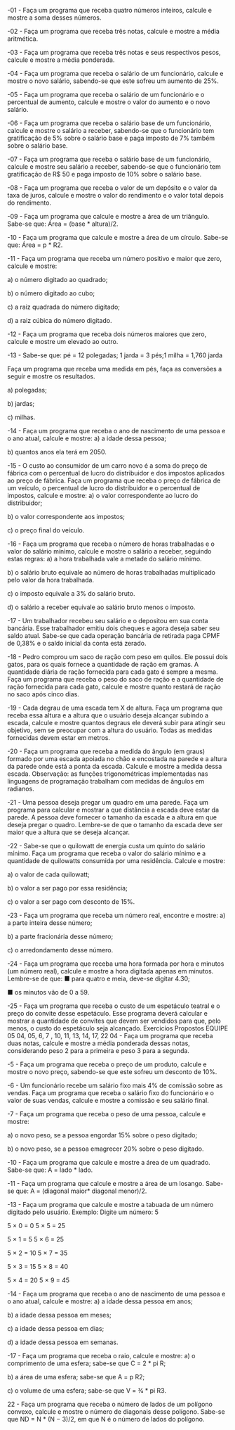 -01 - Faça um programa que receba quatro números inteiros, calcule e mostre a soma desses números.

-02 - Faça um programa que receba três notas, calcule e mostre a média aritmética.

-03 - Faça um programa que receba três notas e seus respectivos pesos, calcule e mostre a média ponderada.

-04 - Faça um programa que receba o salário de um funcionário, calcule e mostre o novo salário, sabendo-se que este sofreu um aumento de 25%.

-05 - Faça um programa que receba o salário de um funcionário e o percentual de aumento, calcule e mostre o valor do aumento e o novo salário.

-06 - Faça um programa que receba o salário base de um funcionário, calcule e mostre o salário a receber, sabendo-se que o funcionário tem gratificação de 5% sobre o salário base e paga imposto de 7% também sobre o salário base.

-07 - Faça um programa que receba o salário base de um funcionário, calcule e mostre seu salário a receber, sabendo-se que o funcionário tem gratificação de R$ 50 e paga imposto de 10% sobre o salário base.

-08 - Faça um programa que receba o valor de um depósito e o valor da taxa de juros, calcule e mostre o valor do rendimento e o valor total depois do rendimento.

-09 - Faça um programa que calcule e mostre a área de um triângulo. Sabe-se que: Área = (base * altura)/2.

-10 - Faça um programa que calcule e mostre a área de um círculo. Sabe-se que: Área = p * R2.

-11 - Faça um programa que receba um número positivo e maior que zero, calcule e mostre:

a) o número digitado ao quadrado;

b) o número digitado ao cubo;

c) a raiz quadrada do número digitado;

d) a raiz cúbica do número digitado.

-12 - Faça um programa que receba dois números maiores que zero, calcule e mostre um elevado ao outro.

-13 - Sabe-se que: pé = 12 polegadas; 1 jarda = 3 pés;1 milha = 1,760 jarda

Faça um programa que receba uma medida em pés, faça as conversões a seguir e mostre os resultados.

a) polegadas;

b) jardas;

c) milhas.

-14 - Faça um programa que receba o ano de nascimento de uma pessoa e o ano atual, calcule e mostre:
a) a idade dessa pessoa;

b) quantos anos ela terá em 2050.

-15 - O custo ao consumidor de um carro novo é a soma do preço de fábrica com o percentual de lucro do distribuidor e dos impostos aplicados ao preço de fábrica. Faça um programa que receba o preço de fábrica de um veículo, o percentual de lucro do distribuidor e o percentual de impostos, calcule e mostre:
a) o valor correspondente ao lucro do distribuidor;

b) o valor correspondente aos impostos;

c) o preço final do veículo.

-16 - Faça um programa que receba o número de horas trabalhadas e o valor do salário mínimo, calcule e mostre o salário a receber, seguindo estas regras:
a) a hora trabalhada vale a metade do salário mínimo.

b) o salário bruto equivale ao número de horas trabalhadas multiplicado pelo valor da hora trabalhada.

c) o imposto equivale a 3% do salário bruto.

d) o salário a receber equivale ao salário bruto menos o imposto.

-17 - Um trabalhador recebeu seu salário e o depositou em sua conta bancária. Esse trabalhador emitiu dois cheques e agora deseja saber seu saldo atual. Sabe-se que cada operação bancária de retirada paga CPMF de 0,38% e o saldo inicial da conta está zerado.

-18 - Pedro comprou um saco de ração com peso em quilos. Ele possui dois gatos, para os quais fornece a quantidade de ração em gramas. A quantidade diária de ração fornecida para cada gato é sempre a mesma. Faça um programa que receba o peso do saco de ração e a quantidade de ração fornecida para cada gato, calcule e mostre quanto restará de ração no saco após cinco dias.

-19 - Cada degrau de uma escada tem X de altura. Faça um programa que receba essa altura e a altura que o usuário deseja alcançar subindo a escada, calcule e mostre quantos degraus ele deverá subir para atingir seu objetivo, sem se preocupar com a altura do usuário. Todas as medidas fornecidas devem estar em metros.

-20 - Faça um programa que receba a medida do ângulo (em graus) formado por uma escada apoiada no chão e encostada na parede e a altura da parede onde está a ponta da escada. Calcule e mostre a medida dessa escada. Observação: as funções trigonométricas implementadas nas linguagens de programação trabalham com medidas de ângulos em radianos.

-21 - Uma pessoa deseja pregar um quadro em uma parede. Faça um programa para calcular e mostrar a que distância a escada deve estar da parede. A pessoa deve fornecer o tamanho da escada e a altura em que deseja pregar o quadro. Lembre-se de que o tamanho da escada deve ser maior que a altura que se deseja alcançar.

-22 - Sabe-se que o quilowatt de energia custa um quinto do salário mínimo. Faça um programa que receba o valor do salário mínimo e a quantidade de quilowatts consumida por uma residência. Calcule e mostre:

a) o valor de cada quilowatt;

b) o valor a ser pago por essa residência;

c) o valor a ser pago com desconto de 15%.

-23 - Faça um programa que receba um número real, encontre e mostre:
a) a parte inteira desse número;

b) a parte fracionária desse número;

c) o arredondamento desse número.

-24 - Faça um programa que receba uma hora formada por hora e minutos (um número real), calcule e mostre a hora digitada apenas em minutos. Lembre-se de que:
■ para quatro e meia, deve-se digitar 4.30;

■ os minutos vão de 0 a 59.

-25 - Faça um programa que receba o custo de um espetáculo teatral e o preço do convite desse espetáculo. Esse programa deverá calcular e mostrar a quantidade de convites que devem ser vendidos para que, pelo menos, o custo do espetáculo seja alcançado.
Exercicios Propostos
EQUIPE 05
04, 05, 6, 7 , 10, 11, 13, 14, 17, 22
04 - Faça um programa que receba duas notas, calcule e mostre a média ponderada dessas notas, considerando peso 2 para a primeira e peso 3 para a segunda.

-5 - Faça um programa que receba o preço de um produto, calcule e mostre o novo preço, sabendo-se que este sofreu um desconto de 10%.

-6 - Um funcionário recebe um salário fixo mais 4% de comissão sobre as vendas. Faça um programa que receba o salário fixo do funcionário e o valor de suas vendas, calcule e mostre a comissão e seu salário final.

-7 - Faça um programa que receba o peso de uma pessoa, calcule e mostre:

a) o novo peso, se a pessoa engordar 15% sobre o peso digitado;

b) o novo peso, se a pessoa emagrecer 20% sobre o peso digitado.

-10 - Faça um programa que calcule e mostre a área de um quadrado. Sabe-se que: A = lado * lado.

-11 - Faça um programa que calcule e mostre a área de um losango. Sabe-se que: A = (diagonal maior* diagonal menor)/2.

-13 - Faça um programa que calcule e mostre a tabuada de um número digitado pelo usuário. Exemplo: Digite um número: 5

5 × 0 = 0 5 × 5 = 25

5 × 1 = 5 5 × 6 = 25

5 × 2 = 10 5 × 7 = 35

5 × 3 = 15 5 × 8 = 40

5 × 4 = 20 5 × 9 = 45

-14 - Faça um programa que receba o ano de nascimento de uma pessoa e o ano atual, calcule e mostre:
a) a idade dessa pessoa em anos;

b) a idade dessa pessoa em meses;

c) a idade dessa pessoa em dias;

d) a idade dessa pessoa em semanas.

-17 - Faça um programa que receba o raio, calcule e mostre:
a) o comprimento de uma esfera; sabe-se que C = 2 * pi R;

b) a área de uma esfera; sabe-se que A = p R2;

c) o volume de uma esfera; sabe-se que V = 3⁄4 * pi R3.

22 - Faça um programa que receba o número de lados de um polígono convexo, calcule e mostre o número de diagonais desse polígono. Sabe-se que ND = N * (N − 3)/2, em que N é o número de lados do polígono.

